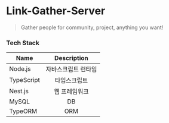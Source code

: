 # Link-Gather-Server

> Gather people for community, project, anything you want!

### Tech Stack

| Name       |     Description     |
| ---------- | :-----------------: |
| Node.js    | 자바스크립트 런타임 |
| TypeScript |    타입스크립트     |
| Nest.js    |    웹 프레임워크    |
| MySQL      |         DB          |
| TypeORM    |         ORM         |
